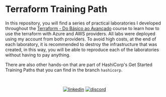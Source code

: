 # Terraform Training Path

In this repository, you will find a series of practical laboratories I developed throughout the [Terraform - Do Básico ao Avançado](https://www.udemy.com/course/terraform-do-basico-ao-avancado) course to learn how to use the terraform with Azure and AWS providers. All labs were deployed using my account from both providers. To avoid high costs, at the end of each laboratory, it is recommended to destroy the infrastructure that was created, in this way, you will be able to reproduce each of the laboratories without having to pay anything.

There are also other hands-on that are part of HashiCorp's Get Started Training Paths that you can find in the branch `hashicorp`.

<br/>

<div align="center">

  [![linkedin](https://img.shields.io/badge/LinkedIn-1D5D9B?style=for-the-badge&logo=linkedin&logoColor=white)](https://www.linkedin.com/in/adejonghm)
  [![discord](https://img.shields.io/badge/Discord-5865F2?style=for-the-badge&logo=discord&logoColor=white)](https://discordapp.com/users/816104924924084247)

</div>
